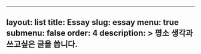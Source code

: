 <!-- _featured_categories/essay.md -->
---
layout: list
title: Essay
slug: essay
menu: true
submenu: false
order: 4
description: >
  평소 생각과 쓰고싶은 글을 씁니다.
---